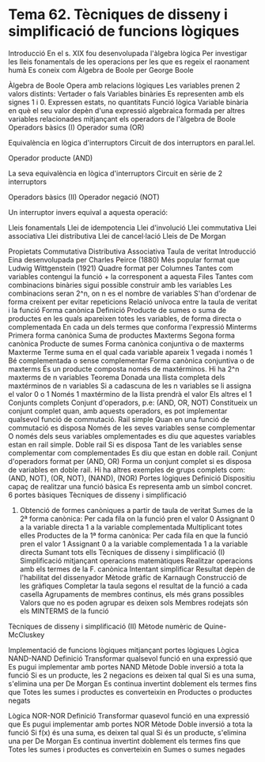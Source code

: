 # Tema 62. Tècniques de disseny i simplificació de funcions lògiques

Introducció
En el s. XIX fou desenvolupada l'àlgebra lògica
Per investigar les lleis fonamentals de les operacions per les que es regeix el raonament humà
Es coneix com Àlgebra de Boole per George Boole

Àlgebra de Boole
Opera amb relacions lògiques
Les variables prenen 2 valors distints: Vertader o fals
Variables binàries
Es representen amb els signes 1 i 0.
Expressen estats, no quantitats
Funció lògica
Variable binària en què el seu valor depèn d'una expressió algebraica formada per altres variables relacionades mitjançant els operadors de l'àlgebra de Boole
Operadors bàsics (I)
Operador suma (OR)



Equivalència en lògica d'interruptors
Circuit de dos interruptors en paral.lel.

Operador producte (AND)


La seva equivalència en lògica d'interruptors
Circuit en sèrie de 2 interruptors


Operadors bàsics (II)
Operador negació (NOT)



Un interruptor invers equival a aquesta operació:


Lleis fonamentals
Llei de idempotencia
Llei d'involució
Llei commutativa
Llei associativa
Llei distributiva
Llei de cancel·lació
Lleis de De Morgan

Propietats
Commutativa
Distributiva
Associativa
Taula de veritat
Introducció
Eina desenvolupada per Charles Peirce (1880)
Més popular format que Ludwig Wittgenstein (1921)
Quadre format per
Columnes
Tantes com variables contengui la funció + la corresponent a aquesta
Files
Tantes com combinacions binàries sigui possible construir amb les variables
Les combinacions seran 2^n, on
n es el nombre de variables
S'han d'ordenar de forma creixent per evitar repeticions
Relació unívoca entre la taula de veritat i la funció
Forma canònica
Definició
Producte de sumes o suma de productes
en les quals apareixen totes les variables,
de forma directa o complementada
En cada un dels termes que conforma l'expressió
Minterms
Primera forma canònica
Suma de productes
Maxterms
Segona forma canònica
Producte de sumes
Forma canònica conjuntiva o de maxterms
Maxterme
Terme suma en el qual cada variable apareix 1 vegada i només 1
Bé complementada o sense complementar
Forma canònica conjuntiva o de maxterms
És un producte composta només de maxtérminos.
Hi ha 2^n maxterms de n variables
Teorema
Donada una llista completa dels maxtérminos de n variables
Si a cadascuna de les n variables se li assigna el valor 0 o 1
Només 1 maxtérmino de la llista prendrà el valor
Els altres el 1
Conjunts complets
Conjunt d'operadors, p.e: (AND, OR, NOT)
Constitueix un conjunt complet quan, amb aquests operadors, es pot implementar qualsevol funció de commutació.
Rail simple
Quan en una funció de commutació es disposa
Només de les seves variables sense complementar
O només dels seus variables omplementades es diu que aquestes variables estan en rail simple.
Doble rail
Si es disposa
Tant de les variables sense complementar com complementades
Es diu que estan en doble rail.
Conjunt d'operadors format per (AND, OR)
Forma un conjunt complet si es disposa de variables en doble rail.
Hi ha altres exemples de grups complets com:
(AND, NOT), (OR, NOT), (NAND), (NOR)
Portes lògiques
Definició
Dispositiu capaç de realitzar una funció bàsica
Es representa amb un símbol concret. 6 portes bàsiques
Tècniques de disseny i simplificació
1. Obtenció de formes canòniques a partir de taula de veritat
Sumes de la 2ª forma canònica:
Per cada fila on la funció pren el valor 0
Assignant
0 a la variable directa
1 a la variable complementada
Multiplicant totes elles
Productes de la 1ª forma canònica:
Per cada fila en que la funció pren el valor 1
Assignant
0 a la variable complementada
1 a la variable directa
Sumant tots ells
Tècniques de disseny i simplificació (I)
Simplificació mitjançant operacions matemàtiques
Realitzar operacions amb els termes de la F. canònica
Intentant simplificar
Resultat depèn de l'habilitat del dissenyador
Mètode gràfic de Karnaugh
Construcció de les gràfiques
Completar la taula segons el resultat de la funció a cada casella
Agrupaments de membres continus, els més grans possibles
Valors que no es poden agrupar es deixen sols
Membres rodejats són els MINTERMS de la funció


Tècniques de disseny i simplificació (II)
Mètode numèric de Quine-McCluskey


Implementació de funcions lògiques mitjançant portes lògiques
Lògica NAND-NAND
Definició
Transformar qualsevol funció en una expressió que
Es pugui implementar amb portes NAND
Mètode
Doble inversió a tota la funció
Si es un producte, les 2 negacions es deixen tal qual
Si es una suma, s'elimina una per De Morgan
Es continua invertint doblement els termes fins que
Totes les sumes i productes es converteixin en
Productes o productes negats


Lògica NOR-NOR
Definició
Transformar quasevol funció en una expressió que
Es pugui implementar amb portes NOR
Mètode
Doble inversió a tota la funció
Si f(x) és una suma, es deixen tal qual
Si és un producte, s'elimina una per De Morgan
Es continua invertint doblement els termes fins que
Totes les sumes i productes es converteixin en
Sumes o sumes negades

